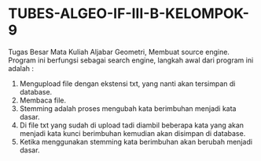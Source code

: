 # TUBES-ALGEO-IF-III-B-KELOMPOK-9
Tugas Besar Mata Kuliah Aljabar Geometri, Membuat source engine. 
Program ini berfungsi sebagai search engine, langkah awal dari program ini adalah :
1. Mengupload file dengan ekstensi txt, yang nanti akan tersimpan di database.
2. Membaca file.
3. Stemming adalah proses mengubah kata berimbuhan menjadi kata dasar. 
4. Di file txt yang sudah di upload tadi diambil beberapa kata yang akan menjadi kata kunci berimbuhan kemudian akan disimpan di database. 
5. Ketika menggunakan stemming kata berimbuhan akan berubah menjadi dasar. 
